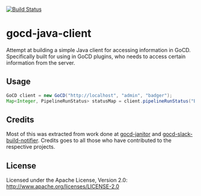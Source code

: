 [![Build Status](https://travis-ci.org/ashwanthkumar/gocd-java-client.svg?branch=master)](https://travis-ci.org/ashwanthkumar/gocd-java-client)
# gocd-java-client

Attempt at building a simple Java client for accessing information in GoCD. Specifically built for using in GoCD plugins, who needs to access certain information from the server.

## Usage
```java
GoCD client = new GoCD("http://localhost", "admin", "badger");
Map<Integer, PipelineRunStatus> statusMap = client.pipelineRunStatus("Build-Linux");
```

## Credits
Most of this was extracted from work done at [gocd-janitor](https://github.com/ashwanthkumar/gocd-janitor) and [gocd-slack-build-notifier](https://github.com/ashwanthkumar/gocd-slack-build-notifier). Credits goes to all those who have contributed to the respective projects.

## License
Licensed under the Apache License, Version 2.0: http://www.apache.org/licenses/LICENSE-2.0
